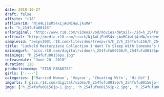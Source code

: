 ```yaml
---
date: 2018-10-27
draft: false
affsite: "r18"
afflinkr18: "NjA4LjEuMS4xLjAuMC4wLjAuMA"
url: "h_254fufu00156"
urloriginal: "http://www.r18.com/videos/vod/movies/detail/-/id=h_254fufu00156"
urlfinal: "http://media.r18.com/track/NjA4LjEuMS4xLjAuMC4wLjAuMA/videos/vod/movies/detail/-/id=h_254fufu00156"
samplevid: "awspv3001.r18.com/litevideo/freepv/h/h_2/h_254fufu156/h_254fufu156_dmb_w.mp4"
title: "Cuckold Masterpiece Collection I Want To Sleep With Someone's Faithful Wife ... I Want To See Her Moan In True Pleasure ... DX"
mainimgurl: "pics.r18.com/digital/video/h_254fufu00156/h_254fufu00156ps.jpg"
mainimgs: "h_254fufu00156ps.jpg"
releasedate: "June 20, 2018"
duration: 120
productioncomp: "STAR PARADISE"
girls: ['----']
categories: ['Married Woman', 'Voyeur', 'Cheating Wife', 'Hi-Def']
imgurls: ['pics.r18.com/digital/video/h_254fufu00156/h_254fufu00156jp-1.jpg', 'pics.r18.com/digital/video/h_254fufu00156/h_254fufu00156jp-2.jpg', 'pics.r18.com/digital/video/h_254fufu00156/h_254fufu00156jp-3.jpg', 'pics.r18.com/digital/video/h_254fufu00156/h_254fufu00156jp-4.jpg', 'pics.r18.com/digital/video/h_254fufu00156/h_254fufu00156jp-5.jpg', 'pics.r18.com/digital/video/h_254fufu00156/h_254fufu00156jp-6.jpg', 'pics.r18.com/digital/video/h_254fufu00156/h_254fufu00156jp-7.jpg', 'pics.r18.com/digital/video/h_254fufu00156/h_254fufu00156jp-8.jpg', 'pics.r18.com/digital/video/h_254fufu00156/h_254fufu00156jp-9.jpg', 'pics.r18.com/digital/video/h_254fufu00156/h_254fufu00156jp-10.jpg', 'pics.r18.com/digital/video/h_254fufu00156/h_254fufu00156jp-11.jpg', 'pics.r18.com/digital/video/h_254fufu00156/h_254fufu00156jp-12.jpg', 'pics.r18.com/digital/video/h_254fufu00156/h_254fufu00156jp-13.jpg', 'pics.r18.com/digital/video/h_254fufu00156/h_254fufu00156jp-14.jpg', 'pics.r18.com/digital/video/h_254fufu00156/h_254fufu00156jp-15.jpg', 'pics.r18.com/digital/video/h_254fufu00156/h_254fufu00156jp-16.jpg', 'pics.r18.com/digital/video/h_254fufu00156/h_254fufu00156jp-17.jpg', 'pics.r18.com/digital/video/h_254fufu00156/h_254fufu00156jp-18.jpg', 'pics.r18.com/digital/video/h_254fufu00156/h_254fufu00156jp-19.jpg', 'pics.r18.com/digital/video/h_254fufu00156/h_254fufu00156jp-20.jpg']
imgs: ['h_254fufu00156jp-1.jpg', 'h_254fufu00156jp-2.jpg', 'h_254fufu00156jp-3.jpg', 'h_254fufu00156jp-4.jpg', 'h_254fufu00156jp-5.jpg', 'h_254fufu00156jp-6.jpg', 'h_254fufu00156jp-7.jpg', 'h_254fufu00156jp-8.jpg', 'h_254fufu00156jp-9.jpg', 'h_254fufu00156jp-10.jpg', 'h_254fufu00156jp-11.jpg', 'h_254fufu00156jp-12.jpg', 'h_254fufu00156jp-13.jpg', 'h_254fufu00156jp-14.jpg', 'h_254fufu00156jp-15.jpg', 'h_254fufu00156jp-16.jpg', 'h_254fufu00156jp-17.jpg', 'h_254fufu00156jp-18.jpg', 'h_254fufu00156jp-19.jpg', 'h_254fufu00156jp-20.jpg']
---
```

